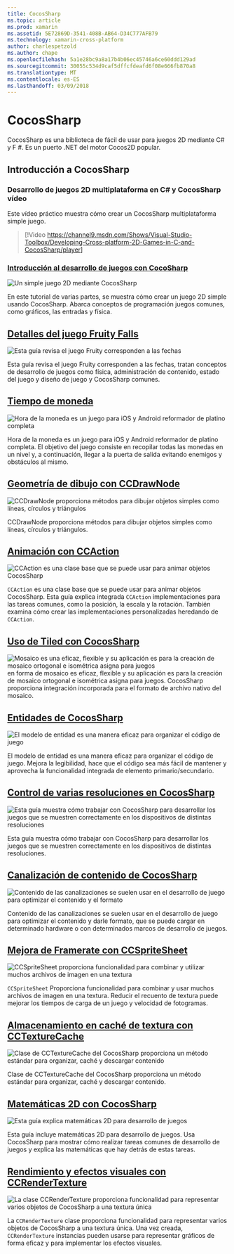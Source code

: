 ```yaml
---
title: CocosSharp
ms.topic: article
ms.prod: xamarin
ms.assetid: 5E72869D-3541-408B-AB64-D34C777AFB79
ms.technology: xamarin-cross-platform
author: charlespetzold
ms.author: chape
ms.openlocfilehash: 5a1e28bc9a8a17b4b06ec45746a6ce60ddd129ad
ms.sourcegitcommit: 30055c534d9caf5dffcfdeafd6f08e666fb870a8
ms.translationtype: MT
ms.contentlocale: es-ES
ms.lasthandoff: 03/09/2018
---
```

# <a name="cocossharp"></a>CocosSharp

CocosSharp es una biblioteca de fácil de usar para juegos 2D mediante C# y F #. Es un puerto .NET del motor Cocos2D popular.

## <a name="introduction-to-cocossharp"></a>Introducción a CocosSharp

###  <a name="developing-cross-platform-2d-games-in-c-and-cocossharp-video"></a>Desarrollo de juegos 2D multiplataforma en C# y CocosSharp vídeo

Este vídeo práctico muestra cómo crear un CocosSharp multiplataforma simple juego.

> [!Video https://channel9.msdn.com/Shows/Visual-Studio-Toolbox/Developing-Cross-platform-2D-Games-in-C-and-CocosSharp/player]

###  <a name="introduction-to-game-development-with-cocossharpgraphics-gamescocossharpfirst-gameindexmd"></a>[Introducción al desarrollo de juegos con CocoSharp](~/graphics-games/cocossharp/first-game/index.md)

![](images/first-game.png "Un simple juego 2D mediante CocosSharp")

En este tutorial de varias partes, se muestra cómo crear un juego 2D simple usando CocosSharp. Abarca conceptos de programación juegos comunes, como gráficos, las entradas y física.



##  <a name="fruity-falls-game-detailsgraphics-gamescocossharpfruity-fallsmd"></a>[Detalles del juego Fruity Falls](~/graphics-games/cocossharp/fruity-falls.md)

![](images/fruity-falls.png "Esta guía revisa el juego Fruity corresponden a las fechas")

Esta guía revisa el juego Fruity corresponden a las fechas, tratan conceptos de desarrollo de juegos como física, administración de contenido, estado del juego y diseño de juego y CocosSharp comunes.  



## <a name="coin-timegraphics-gamescocossharpcointimemd"></a>[Tiempo de moneda](~/graphics-games/cocossharp/cointime.md)

![](images/cointime.png "Hora de la moneda es un juego para iOS y Android reformador de platino completa")

Hora de la moneda es un juego para iOS y Android reformador de platino completa. El objetivo del juego consiste en recopilar todas las monedas en un nivel y, a continuación, llegar a la puerta de salida evitando enemigos y obstáculos al mismo.



## <a name="drawing-geometry-with-ccdrawnodegraphics-gamescocossharpccdrawnodemd"></a>[Geometría de dibujo con CCDrawNode](~/graphics-games/cocossharp/ccdrawnode.md)

![](images/ccdrawnode.png "CCDrawNode proporciona métodos para dibujar objetos simples como líneas, círculos y triángulos")

CCDrawNode proporciona métodos para dibujar objetos simples como líneas, círculos y triángulos.



## <a name="animating-with-ccactiongraphics-gamescocossharpccactionmd"></a>[Animación con CCAction](~/graphics-games/cocossharp/ccaction.md)

![](images/ccaction.png "CCAction es una clase base que se puede usar para animar objetos CocosSharp")

`CCAction` es una clase base que se puede usar para animar objetos CocosSharp. Esta guía explica integrada `CCAction` implementaciones para las tareas comunes, como la posición, la escala y la rotación. También examina cómo crear las implementaciones personalizadas heredando de `CCAction`.



## <a name="using-tiled-with-cocossharpgraphics-gamescocossharptiledmd"></a>[Uso de Tiled con CocosSharp](~/graphics-games/cocossharp/tiled.md)

![](images/tiled.png "Mosaico es una eficaz, flexible y su aplicación es para la creación de mosaico ortogonal e isométrica asigna para juegos") en forma de mosaico es eficaz, flexible y su aplicación es para la creación de mosaico ortogonal e isométrica asigna para juegos. CocosSharp proporciona integración incorporada para el formato de archivo nativo del mosaico.



##  <a name="entities-in-cocossharpgraphics-gamescocossharpentitiesmd"></a>[Entidades de CocosSharp](~/graphics-games/cocossharp/entities.md)

![](images/entities.png "El modelo de entidad es una manera eficaz para organizar el código de juego")

El modelo de entidad es una manera eficaz para organizar el código de juego. Mejora la legibilidad, hace que el código sea más fácil de mantener y aprovecha la funcionalidad integrada de elemento primario/secundario.



##  <a name="handling-multiple-resolutions-in-cocossharpgraphics-gamescocossharpresolutionsmd"></a>[Control de varias resoluciones en CocosSharp](~/graphics-games/cocossharp/resolutions.md)

![](images/resolutions.png "Esta guía muestra cómo trabajar con CocosSharp para desarrollar los juegos que se muestren correctamente en los dispositivos de distintas resoluciones")

Esta guía muestra cómo trabajar con CocosSharp para desarrollar los juegos que se muestren correctamente en los dispositivos de distintas resoluciones.



##  <a name="cocossharp-content-pipelinegraphics-gamescocossharpcontent-pipelineindexmd"></a>[Canalización de contenido de CocosSharp](~/graphics-games/cocossharp/content-pipeline/index.md)

![](images/content-pipeline.png "Contenido de las canalizaciones se suelen usar en el desarrollo de juego para optimizar el contenido y el formato")

Contenido de las canalizaciones se suelen usar en el desarrollo de juego para optimizar el contenido y darle formato, que se puede cargar en determinado hardware o con determinados marcos de desarrollo de juegos.



## <a name="improving-framerate-with-ccspritesheetgraphics-gamescocossharpccspritesheetmd"></a>[Mejora de Framerate con CCSpriteSheet](~/graphics-games/cocossharp/ccspritesheet.md)

![](images/ccspritesheet.png "CCSpriteSheet proporciona funcionalidad para combinar y utilizar muchos archivos de imagen en una textura")

`CCSpriteSheet` Proporciona funcionalidad para combinar y usar muchos archivos de imagen en una textura. Reducir el recuento de textura puede mejorar los tiempos de carga de un juego y velocidad de fotogramas.



## <a name="texture-caching-using-cctexturecachegraphics-gamescocossharptexture-cachemd"></a>[Almacenamiento en caché de textura con CCTextureCache](~/graphics-games/cocossharp/texture-cache.md)

![](images/texture-cache.png "Clase de CCTextureCache del CocosSharp proporciona un método estándar para organizar, caché y descargar contenido")

Clase de CCTextureCache del CocosSharp proporciona un método estándar para organizar, caché y descargar contenido. 



## <a name="2d-math-with-cocossharpgraphics-gamescocossharpmathmd"></a>[Matemáticas 2D con CocosSharp](~/graphics-games/cocossharp/math.md)

![](images/math.png "Esta guía explica matemáticas 2D para desarrollo de juegos")

Esta guía incluye matemáticas 2D para desarrollo de juegos. Usa CocosSharp para mostrar cómo realizar tareas comunes de desarrollo de juegos y explica las matemáticas que hay detrás de estas tareas.



## <a name="performance-and-visual-effects-with-ccrendertexturegraphics-gamescocossharpccrendertexturemd"></a>[Rendimiento y efectos visuales con CCRenderTexture](~/graphics-games/cocossharp/ccrendertexture.md)

![](images/ccrendertexture.png "La clase CCRenderTexture proporciona funcionalidad para representar varios objetos de CocosSharp a una textura única")

La `CCRenderTexture` clase proporciona funcionalidad para representar varios objetos de CocosSharp a una textura única. Una vez creada, `CCRenderTexture` instancias pueden usarse para representar gráficos de forma eficaz y para implementar los efectos visuales.

 
